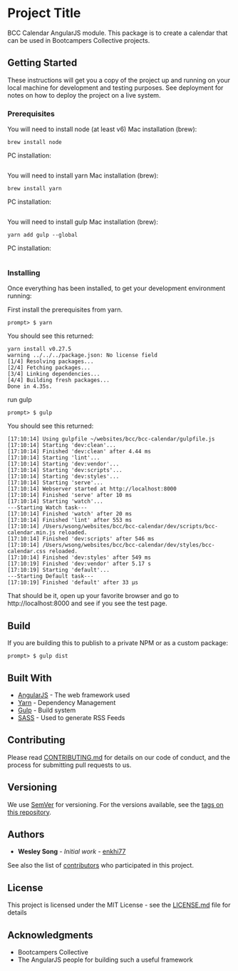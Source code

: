 # Project Title

BCC Calendar AngularJS module.  This package is to create a calendar that can be used in Bootcampers Collective projects.

## Getting Started

These instructions will get you a copy of the project up and running on your local machine for development and testing purposes. See deployment for notes on how to deploy the project on a live system.

### Prerequisites

You will need to install node (at least v6)
Mac installation (brew):
```
brew install node
```

PC installation:
```

```

You will need to install yarn
Mac installation (brew):
```
brew install yarn
```

PC installation:
```

```

You will need to install gulp
Mac installation (brew):
```
yarn add gulp --global
```

PC installation:
```

```

### Installing

Once everything has been installed, to get your development environment running:

First install the prerequisites from yarn.

```
prompt> $ yarn
```

You should see this returned:

```
yarn install v0.27.5
warning ../../../package.json: No license field
[1/4] Resolving packages...
[2/4] Fetching packages...
[3/4] Linking dependencies...
[4/4] Building fresh packages...
Done in 4.35s.
```

run gulp

```
prompt> $ gulp
```

You should see this returned:

```
[17:10:14] Using gulpfile ~/websites/bcc/bcc-calendar/gulpfile.js
[17:10:14] Starting 'dev:clean'...
[17:10:14] Finished 'dev:clean' after 4.44 ms
[17:10:14] Starting 'lint'...
[17:10:14] Starting 'dev:vendor'...
[17:10:14] Starting 'dev:scripts'...
[17:10:14] Starting 'dev:styles'...
[17:10:14] Starting 'serve'...
[17:10:14] Webserver started at http://localhost:8000
[17:10:14] Finished 'serve' after 10 ms
[17:10:14] Starting 'watch'...
---Starting Watch task---
[17:10:14] Finished 'watch' after 20 ms
[17:10:14] Finished 'lint' after 553 ms
[17:10:14] /Users/wsong/websites/bcc/bcc-calendar/dev/scripts/bcc-calendar.min.js reloaded.
[17:10:14] Finished 'dev:scripts' after 546 ms
[17:10:14] /Users/wsong/websites/bcc/bcc-calendar/dev/styles/bcc-calendar.css reloaded.
[17:10:14] Finished 'dev:styles' after 549 ms
[17:10:19] Finished 'dev:vendor' after 5.17 s
[17:10:19] Starting 'default'...
---Starting Default task---
[17:10:19] Finished 'default' after 33 μs
```

That should be it, open up your favorite browser and go to http://localhost:8000 and see if you see the test page.

<!-- ## Running the tests -->

<!-- Explain how to run the automated tests for this system -->

<!-- ### Break down into end to end tests -->

<!-- Explain what these tests test and why -->

<!-- ``` -->
<!-- Give an example -->
<!-- ``` -->

<!-- ### And coding style tests -->

<!-- Explain what these tests test and why -->

<!-- ``` -->
<!-- Give an example -->
<!-- ``` -->

## Build

If you are building this to publish to a private NPM or as a custom package:

```
prompt> $ gulp dist
```

## Built With

* [AngularJS](https://angularjs.org/) - The web framework used
* [Yarn](https://yarnpkg.com/en/) - Dependency Management
* [Gulp](https://gulpjs.com/) - Build system
* [SASS](http://sass-lang.com/) - Used to generate RSS Feeds

## Contributing

Please read [CONTRIBUTING.md](https://gist.github.com/PurpleBooth/b24679402957c63ec426) for details on our code of conduct, and the process for submitting pull requests to us.

## Versioning

We use [SemVer](http://semver.org/) for versioning. For the versions available, see the [tags on this repository](https://github.com/your/project/tags).

## Authors

* **Wesley Song** - *Initial work* - [enkhi77](https://github.com/enkhi77)

See also the list of [contributors](https://github.com/your/project/contributors) who participated in this project.

## License

This project is licensed under the MIT License - see the [LICENSE.md](LICENSE.md) file for details

## Acknowledgments

* Bootcampers Collective
* The AngularJS people for building such a useful framework
